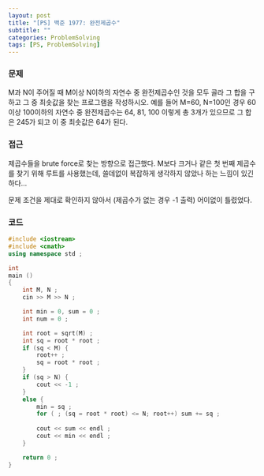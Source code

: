 ```yaml
---
layout: post
title: "[PS] 백준 1977: 완전제곱수"
subtitle: ""
categories: ProblemSolving
tags: [PS, ProblemSolving]
---
```


### 문제
M과 N이 주어질 때 M이상 N이하의 자연수 중 완전제곱수인 것을 모두 골라 그 합을 구하고 그 중 최솟값을 찾는 프로그램을 작성하시오. 
예를 들어 M=60, N=100인 경우 60이상 100이하의 자연수 중 완전제곱수는 64, 81, 100 이렇게 총 3개가 있으므로 그 합은 245가 되고 이 중 최솟값은 64가 된다.

### 접근
제곱수들을 brute force로 찾는 방향으로 접근했다. M보다 크거나 같은 첫 번째 제곱수를 찾기 위해 루트를 사용했는데, 쓸데없이 복잡하게 생각하지 않았나 하는 느낌이 있긴 하다...

문제 조건을 제대로 확인하지 않아서 (제곱수가 없는 경우 -1 출력) 어이없이 틀렸었다.

### 코드
```c++
#include <iostream>
#include <cmath>
using namespace std ;

int
main ()
{
    int M, N ;
    cin >> M >> N ;

    int min = 0, sum = 0 ;
    int num = 0 ;

    int root = sqrt(M) ;
    int sq = root * root ;
    if (sq < M) {
        root++ ;
        sq = root * root ;
    }
    if (sq > N) {
        cout << -1 ;
    }
    else {
        min = sq ;
        for ( ; (sq = root * root) <= N; root++) sum += sq ;
       
        cout << sum << endl ;
        cout << min << endl ;
    }

    return 0 ;
}
```